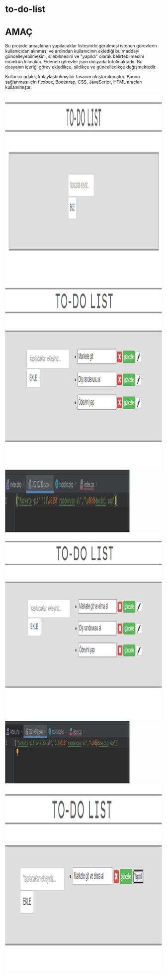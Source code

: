 # to-do-list

# AMAÇ

Bu projede amaçlanan yapılacaklar listesinde görülmesi istenen görevlerin kullanıcıdan alınması ve ardından kullanıcının eklediği bu maddeyi güncelleyebilmesini, silebilmesini ve "yapıldı" olarak belirtebilmesini mümkün kılmaktır. Eklenen görevler json dosyada tutulmaktadır. Bu dosyanın içeriği görev ekledikçe, sildikçe ve güncelledikçe değişmektedir.

Kullanıcı odaklı, kolaylaştırılmış bir tasarım oluşturulmuştur. Bunun sağlanması için flexbox, Bootstrap, CSS, JavaScript, HTML araçları kullanılmıştır.


<img src="https://raw.githubusercontent.com/damlayazici/to-do-list/main/anasayfa.PNG" width="1000" height="600">
<img src="https://raw.githubusercontent.com/damlayazici/to-do-list/main/liste.PNG" width="1000" height="600">
<img src="https://raw.githubusercontent.com/damlayazici/to-do-list/main/jsonkayit.PNG" width="400" height="200">
<img src="https://raw.githubusercontent.com/damlayazici/to-do-list/main/güncelleme.PNG" width="1000" height="600">
<img src="https://raw.githubusercontent.com/damlayazici/to-do-list/main/gunceljson.PNG" width="400" height="200">
<img src="https://raw.githubusercontent.com/damlayazici/to-do-list/main/yapildi.PNG" width="1000" height="600">
